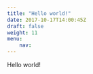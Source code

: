 ```yaml
---
title: "Hello world!"
date: 2017-10-17T14:00:45Z
draft: false
weight: 11
menu:
    nav:
---
```


Hello world!
